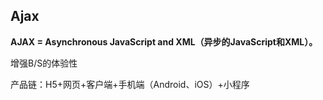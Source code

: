## Ajax

**AJAX = Asynchronous JavaScript and XML（异步的JavaScript和XML）。**

增强B/S的体验性

 产品链：H5+网页+客户端+手机端（Android、iOS）+小程序